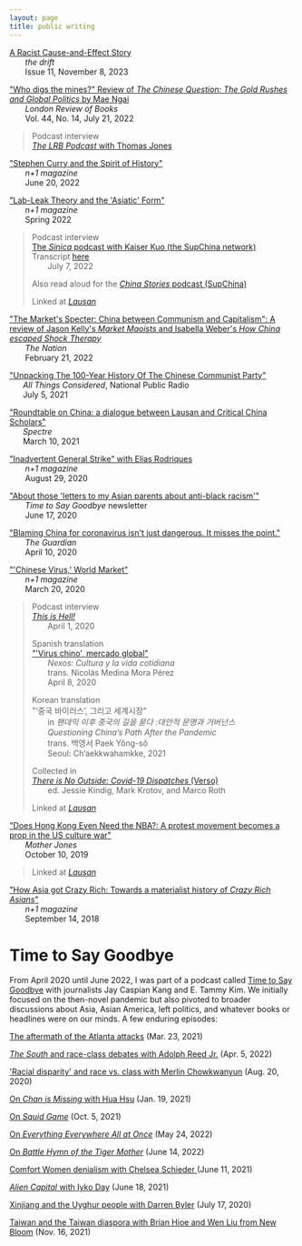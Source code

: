 ```yaml
---
layout: page
title: public writing
---
```


[A Racist Cause-and-Effect Story](https://www.thedriftmag.com/a-racist-cause-and-effect-story/)  
&nbsp;&nbsp;&nbsp;&nbsp;&nbsp;&nbsp; *the drift*  
&nbsp;&nbsp;&nbsp;&nbsp;&nbsp;&nbsp;  Issue 11, November 8, 2023    

["Who digs the mines?" Review of *The Chinese Question: The Gold Rushes and Global Politics* by Mae Ngai](https://www.lrb.co.uk/the-paper/v44/n14/andrew-liu/who-digs-the-mines)  
&nbsp;&nbsp;&nbsp;&nbsp;&nbsp;&nbsp; *London Review of Books*  
&nbsp;&nbsp;&nbsp;&nbsp;&nbsp;&nbsp;  Vol. 44, No. 14, July 21, 2022    

> Podcast interview  
> [*The LRB Podcast* with Thomas Jones  ](https://www.lrb.co.uk/podcasts-and-videos/podcasts/the-lrb-podcast/china-s-gold-rush-migrants/)   


["Stephen Curry and the Spirit of History"](https://www.nplusonemag.com/online-only/online-only/stephen-curry-and-the-spirit-of-history/)  
&nbsp;&nbsp;&nbsp;&nbsp;&nbsp;&nbsp; *n+1 magazine*  
&nbsp;&nbsp;&nbsp;&nbsp;&nbsp;&nbsp;  June 20, 2022 

["Lab-Leak Theory and the 'Asiatic' Form"](https://www.nplusonemag.com/issue-42/politics/lab-leak-theory-and-the-asiatic-form/)  
&nbsp;&nbsp;&nbsp;&nbsp;&nbsp;&nbsp; *n+1 magazine*  
&nbsp;&nbsp;&nbsp;&nbsp;&nbsp;&nbsp;  Spring 2022  

> Podcast interview  
> [The *Sinica* podcast with Kaiser Kuo (the SupChina network)](https://supchina.com/podcast/historian-andrew-liu-on-covid-origins-orientalism-and-the-asiatic-racial-form/)  
> Transcript [here](https://supchina.com/2022/07/07/asiatics-orientals-and-the-origins-of-covid-19/)   
> &nbsp;&nbsp;&nbsp;&nbsp;&nbsp;&nbsp; July 7, 2022
>
> Also read aloud for the [*China Stories* podcast (SupChina)](https://podcasts.apple.com/us/podcast/n-1-lab-leak-theory-and-the-asiatic-form/id1550780030?i=1000568480065)
>
> Linked at [*Lausan*](https://lausancollective.com/2022/china-lab-leak-doesnt-exist/)

["The Market's Specter: China between Communism and Capitalism": A review of Jason Kelly's *Market Maoists* and Isabella Weber's *How China escaped Shock Therapy*](https://www.thenation.com/article/world/china-communism-free-markets/)  
&nbsp;&nbsp;&nbsp;&nbsp;&nbsp;&nbsp; *The Nation*   
&nbsp;&nbsp;&nbsp;&nbsp;&nbsp;&nbsp;  February 21, 2022

["Unpacking The 100-Year History Of The Chinese Communist Party"](https://www.npr.org/2021/07/05/1013203788/unpacking-the-100-year-history-of-the-chinese-communist-party)  
&nbsp;&nbsp;&nbsp;&nbsp;&nbsp;&nbsp;*All Things Considered*, National Public Radio  
&nbsp;&nbsp;&nbsp;&nbsp;&nbsp;&nbsp;July 5, 2021

["Roundtable on China: a dialogue between Lausan and Critical China Scholars"](https://spectrejournal.com/roundtable-on-china/)  
&nbsp;&nbsp;&nbsp;&nbsp;&nbsp;&nbsp;*Spectre*  
&nbsp;&nbsp;&nbsp;&nbsp;&nbsp;&nbsp;March 10, 2021   

["Inadvertent General Strike" with Elias Rodriques](https://nplusonemag.com/online-only/online-only/inadvertent-general-strike/)  
&nbsp;&nbsp;&nbsp;&nbsp;&nbsp;&nbsp; *n+1 magazine*   
&nbsp;&nbsp;&nbsp;&nbsp;&nbsp;&nbsp; August 29, 2020

["About those 'letters to my Asian parents about anti-black racism'"](https://goodbye.substack.com/p/about-those-letters-to-my-asian-parents)  
&nbsp;&nbsp;&nbsp;&nbsp;&nbsp;&nbsp; *Time to Say Goodbye* newsletter  
&nbsp;&nbsp;&nbsp;&nbsp;&nbsp;&nbsp;  June 17, 2020

["Blaming China for coronavirus isn't just dangerous. It misses the point."](https://www.theguardian.com/commentisfree/2020/apr/10/blaming-china-coronavirus-pandemic-capitalist-globalisation-scapegoat)  
&nbsp;&nbsp;&nbsp;&nbsp;&nbsp;&nbsp; *The Guardian*  
&nbsp;&nbsp;&nbsp;&nbsp;&nbsp;&nbsp; April 10, 2020  

["'Chinese Virus,' World Market"](https://nplusonemag.com/online-only/online-only/chinese-virus-world-market/)  
&nbsp;&nbsp;&nbsp;&nbsp;&nbsp;&nbsp; *n+1 magazine*  
&nbsp;&nbsp;&nbsp;&nbsp;&nbsp;&nbsp; March 20, 2020

> Podcast interview  
> *[This is Hell!](https://thisishell.com/interviews/1154-andrew-liu)*  
> &nbsp;&nbsp;&nbsp;&nbsp;&nbsp;&nbsp; April 1, 2020
> 	
> Spanish translation  
> ["'Virus chino', mercado global"](https://cultura.nexos.com.mx/?p=19586)  
> &nbsp;&nbsp;&nbsp;&nbsp;&nbsp;&nbsp; *Nexos: Cultura y la vida cotidiana*  
> &nbsp;&nbsp;&nbsp;&nbsp;&nbsp;&nbsp; trans. Nicolás Medina Mora Pérez  
> &nbsp;&nbsp;&nbsp;&nbsp;&nbsp;&nbsp; April 8, 2020
>
> Korean translation  
> "‘중국 바이러스’, 그리고 세계시장"   
> &nbsp;&nbsp;&nbsp;&nbsp;&nbsp;&nbsp; in *팬데믹 이후 중국의 길을 묻다 :대안적 문명과 거버넌스*  
> &nbsp;&nbsp;&nbsp;&nbsp;&nbsp;&nbsp;  *Questioning China’s Path After the Pandemic*   
> &nbsp;&nbsp;&nbsp;&nbsp;&nbsp;&nbsp; trans. 백영서 Paek Yŏng-sŏ           
> &nbsp;&nbsp;&nbsp;&nbsp;&nbsp;&nbsp; Seoul: Ch’aekkwahamkke, 2021   
> 	
> Collected in  
> [*There is No Outside: Covid-19 Dispatches* (Verso)](https://www.versobooks.com/books/3620-there-is-no-outside)  
> &nbsp;&nbsp;&nbsp;&nbsp;&nbsp;&nbsp; ed. Jessie Kindig, Mark Krotov, and Marco Roth
> 	
> Linked at [*Lausan*](https://lausancollective.com/2020/chinese-virus-world-market/)


["Does Hong Kong Even Need the NBA?: A protest movement becomes a prop in the US culture war"](https://www.motherjones.com/politics/2019/10/does-hong-kong-even-need-the-nba/)  
&nbsp;&nbsp;&nbsp;&nbsp;&nbsp;&nbsp; *Mother Jones*  
&nbsp;&nbsp;&nbsp;&nbsp;&nbsp;&nbsp; October 10, 2019

> Linked at [*Lausan*](https://lausancollective.com/2019/does-hong-kong-even-need-the-nba/) 


["How Asia got Crazy Rich: Towards a materialist history of *Crazy Rich Asians*"](https://nplusonemag.com/online-only/online-only/how-asia-got-crazy-rich/)  
&nbsp;&nbsp;&nbsp;&nbsp;&nbsp;&nbsp; *n+1 magazine*  
&nbsp;&nbsp;&nbsp;&nbsp;&nbsp;&nbsp; September 14, 2018

# Time to Say Goodbye

From April 2020 until June 2022, I was part of a podcast called [Time to Say Goodbye](https://goodbye.substack.com/) with journalists Jay Caspian Kang and E. Tammy Kim. We initially focused on the then-novel pandemic but also pivoted to broader discussions about Asia, Asian America, left politics, and whatever books or headlines were on our minds. A few enduring episodes:

[The aftermath of the Atlanta attacks](https://goodbye.substack.com/p/interpreting-the-atlanta-massacre#details) (Mar. 23, 2021)

[*The South* and race-class debates with Adolph Reed Jr.](https://goodbye.substack.com/p/adolph-reed-jr-jim-crow-raceclass#details) (Apr. 5, 2022)

['Racial disparity' and race vs. class with Merlin Chowkwanyun](https://goodbye.substack.com/p/racial-disparity-and-race-vs-class#details) (Aug. 20, 2020)

[On *Chan is Missing* with Hua Hsu](https://goodbye.substack.com/p/that-identity-shit-thats-old-news#details) (Jan. 19, 2021)

[On *Squid Game*](https://goodbye.substack.com/p/squid-game-we-are-not-horses#details) (Oct. 5, 2021)

[On *Everything Everywhere All at Once*](https://goodbye.substack.com/p/everything-everywhere-all-at-once) (May 24, 2022)

[On *Battle Hymn of the Tiger Mother*](https://goodbye.substack.com/p/battle-hymn-of-a-second-gen-tiger#details) (June 14, 2022)

[Comfort Women denialism with Chelsea Schieder ](https://goodbye.substack.com/p/chelsea-schieder-on-comfort-women#details)(June 11, 2021)

[*Alien Capital* with Iyko Day](https://goodbye.substack.com/p/unlocked-iyko-day-on-asians-as-capital#details) (June 18, 2021)

[Xinjiang and the Uyghur people with Darren Byler](https://goodbye.substack.com/p/darren-byler-on-the-uyghur-people#details) (July 17, 2020)

[Taiwan and the Taiwan diaspora with Brian Hioe and Wen Liu from New Bloom](https://goodbye.substack.com/p/taiwan-with-new-bloom-brian-hioe#details) (Nov. 16, 2021)


